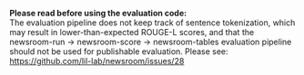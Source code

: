 **Please read before using the evaluation code:**  
The evaluation pipeline does not keep track of sentence tokenization, which may result in lower-than-expected ROUGE-L scores, and that the newsroom-run -> newsroom-score -> newsroom-tables evaluation pipeline should not be used for publishable evaluation. Please see: https://github.com/lil-lab/newsroom/issues/28

